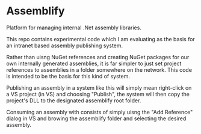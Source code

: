 # Assemblify
Platform for managing internal .Net assembly libraries.

This repo contains experimental code which I am evaluating as the basis for an intranet based assembly publishing system.

Rather than uisng NuGet references and creating NuGet packages for our own internally generated assemblies, it is far simpler to just set project references to assemblies in a folder somewhere on the network. This code is intended to be the basis for this kind of system.

Publishing an assembly in a system like this will simply mean right-click on a VS project (in VS) and choosing "Publish", the system will then copy the project's DLL to the designated assemblify root folder.

Consuming an assembly with consists of simply uisng the "Add Reference" dialog in VS and browing the assemblify folder and selecting the desired assembly.



